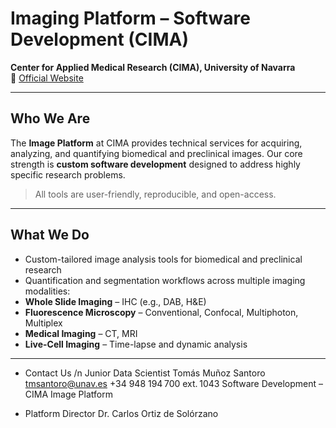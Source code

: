 # Imaging Platform – Software Development (CIMA)

**Center for Applied Medical Research (CIMA), University of Navarra**  
🔗 [Official Website](https://cima.cun.es/en/research/technology-platforms/image-platforms/software-development)

---

## Who We Are

The **Image Platform** at CIMA provides technical services for acquiring, analyzing, and quantifying biomedical and preclinical images. Our core strength is **custom software development** designed to address highly specific research problems.

> All tools are user-friendly, reproducible, and open-access.

---

## What We Do

-  Custom-tailored image analysis tools for biomedical and preclinical research
-  Quantification and segmentation workflows across multiple imaging modalities:
  -  **Whole Slide Imaging** – IHC (e.g., DAB, H&E)
  -  **Fluorescence Microscopy** – Conventional, Confocal, Multiphoton, Multiplex
  -  **Medical Imaging** – CT, MRI
  -  **Live-Cell Imaging** – Time-lapse and dynamic analysis

---

- Contact Us /n
  Junior Data Scientist
  Tomás Muñoz Santoro
  tmsantoro@unav.es
  +34 948 194 700 ext. 1043
  Software Development – CIMA Image Platform

- Platform Director
Dr. Carlos Ortiz de Solórzano





